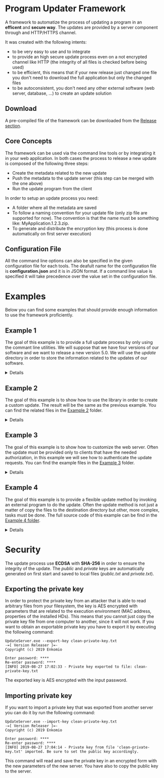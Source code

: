 # Program Updater Framework
A framework to automatize the process of updating a program in an **efficent** and **secure way**. The updates are provided by a server component through and HTTP/HTTPS channel.

It was created with the following intents: 

* to be very easy to use and to integrate 
* to provide an high secure update process even on a not encrypted channel like HTTP (the integrity of all files is checked before being used)
* to be efficient, this means that if your new release just changed one file you don't need to download the full application but only the changed files
* to be autoconsistent, you don't need any other external software (web server, database, ...) to create an update solution

## Download

A pre-compiled file of the framework can be downloaded from the <a href="https://github.com/enkomio/ProgramUpdater/releases/latest">Release section</a>.

## Core Concepts

The framework can be used via the command line tools or by integrating it in your web application. In both cases the process to release a new update is composed of the following three steps:

* Create the metadata related to the new update
* Push the metadata to the update server (this step can be merged with the one above)
* Run the update program from the client

In order to setup an update process you need:

* A folder where all the metadata are saved
* To follow a naming convention for your update file (only zip file are supported for now). The convention is that the name must be something like: MyApplication.1.2.3.zip.
* To generate and distribute the encryption key (this process is done automatically on first server execution)

## Configuration File

All the command line options can also be specified in the given configuration file for each tools. The deafult name for the configuration file is **configuration.json** and it is in JSON format. If a command line value is specified it will take precedence over the value set in the configuration file.

# Examples

Below you can find some examples that should provide enough information to use the framework proficiently.

## Example 1

The goal of this example is to provide a full update process by only using the commant line utilities. We will suppose that we have four versions of our software and we want to release a new version 5.0. We will use the _update_ directory in order to store the information related to the updates of our software.

<details><summary>Details</summary>
<p>
<h3>Step 0 - Start up</h3>

If you have never used the framework to provide updates to your clients, it is a good practice to follow the _Step 1_ for each release of your software, starting from the oldest to the newest.

<h3>Step 1 - Metadata Creation</h3>

The first step is to create the metadata, this is done with the **VersionReleaser.exe** tool. We run the following command:

````bash
VersionReleaser.exe --working-dir updates Examples\Example1\MyApplication.v5.0.zip
-=[ Version Releaser ]=-
Copyright (c) 2019 Enkomio

[INFO] 2019-08-09 19:26:45 - Analyze release file: MyApplication.v5.0.zip
[INFO] 2019-08-09 19:26:45 - Saving release metadata
[INFO] 2019-08-09 19:26:45 - Saving artifacts to update
[INFO] 2019-08-09 19:26:45 - Adding new file 'folder\file8.txt' as 77C6EC70B75CE3254B910DC6073DB04A61E2EB5273191F73B0AB539F6CAD43C2
[INFO] 2019-08-09 19:26:45 - Process completed
````
Now the metadata are created and the new artifacts are saved. You can exclude some files from the update process, this is very important for configuration file or local database. You can configure the patterns of the files to exclude in the **configuration.json** file. The current list can be found <a href="https://github.com/enkomio/ProgramUpdater/blob/master/Src/VersionReleaser/configuration.json">here</a>.

<h3>Step 2 - Start the update server</h3>

Now you have to start the update server. The framework provides a program named **UpdateServer.exe** that will run a web server in order to accept update requests. You can do this with the following command:
````bash
UpdateServer.exe --working-dir updates
-=[ Version Releaser ]=-
Copyright (c) 2019 Enkomio

[INFO] 2019-08-10 15:06:48 - Encryption keys not found. Generating them
[INFO] 2019-08-10 15:06:48 - Encryption keys created and saved to files. The public key must be distributed togheter with the updater
[INFO] 2019-08-10 15:06:48 - Public key: RUNTNUIAAAABQa5NN74/BqJW7Ial8xj2D/QB32Dj7ZuMOmtfIfo4PiHuXD3QiM6xvOvEZbJ1vQPdjUignHYE7BCLdslEMYbCj4AA8QeSc9v7jc1X5cqKCL1tHaJc+B/MWp8sRXlL6wYUJj4bfcC3p/xEJZXeO/RUsO8gKA4KT0UAXsq0bExWRQr6Ioc=
[INFO] 2019-08-10 15:06:48 - Loaded project MyApplication version 1.0
[INFO] 2019-08-10 15:06:48 - Loaded project MyApplication version 2.0
[INFO] 2019-08-10 15:06:48 - Loaded project MyApplication version 3.0
[INFO] 2019-08-10 15:06:48 - Loaded project MyApplication version 4.0
[INFO] 2019-08-10 15:06:48 - Loaded project MyApplication version 5.0
[17:06:48 INF] Smooth! Suave listener started in 86.698ms with binding 127.0.0.1:80
````
The server recognizes that we defined five applications. It is also very important to take note of the *public key*. This value must be set in the client in order to ensure the integrity of the updates.

<h3>Step 3 - Run the update client</h3>

The final step of this example is to update the client code by connecting to the server. In order to do this, it is necessary to specify the following information:

* The address of the update server
* The public key of the server
* The name of the project that must be updated

The first two information can be retrieved from the output of the server in the previous step. We suppose that the update must be installed in the current directory (a very common case if you distribute the update program togheter with your binary), if this is not the case you can change this value with the _--directory_ argument. You can now run the following command:
````bash
Updater.exe --project MyApplication --server-uri http://127.0.0.1 --server-key "RUNTNUIAAAABQa5NN74/BqJW7Ial8xj2D/QB32Dj7ZuMOmtfIfo4PiHuXD3QiM6xvOvEZbJ1vQPdjUignHYE7BCLdslEMYbCj4AA8QeSc9v7jc1X5cqKCL1tHaJc+B/MWp8sRXlL6wYUJj4bfcC3p/xEJZXeO/RUsO8gKA4KT0UAXsq0bExWRQr6Ioc="
-=[ Program Updater ]=-
Copyright (c) 2019 Enkomio

[INFO] 2019-08-13 14:31:28 - Found a more recent version: 5.0. Start update
[INFO] 2019-08-13 14:31:28 - Project 'MyApplication' was updated to version '5.0' in directory: .
````
If you now take a look at the current directory you will see that new files were created due to the update process.
</p>
</details>

## Example 2

The goal of this example is to show how to use the library in order to create a custom update. The result will be the same as the previous example. You can find the related files in the <a href="https://github.com/enkomio/ProgramUpdater/tree/master/Src/Examples/Example2">Example 2</a> folder.

<details><summary>Details</summary>
<p>
	
### Step 1 - Metadata Creation

The most common case when you have to generate the metada for a new release is to use the command line utility. If for some reason you want to use the library you must use the **MetadataBuilder** class and specify the working directory where the metadata will be saved.

An example of usage is:
````csharp
var metadataBuilder = new MetadataBuilder(workspaceDirectory);
metadataBuilder.CreateReleaseMetadata(fileName);
````
### Step 2 - Start the update server

The framework provides a **WebServer** class that can be used to run the update server. The web server is based on the <a href="https://suave.io/">Suave</a> project. To run a web server you have to specify:

* The binding base URI
* The workspace directory where the metadata are stored
* The private key   
 
To generate a new pair of public and private keys you can use the **CryptoUtility.GenerateKeys** method. Find below an example of code that starts a web server.
````csharp
var (publicKey, privateKey) = CryptoUtility.GenerateKeys();
var server = new WebServer(this.BindingUri, this.WorkspaceDirectory, privateKey);	
````
### Step 3 - Implement the update client

The last step is to integrate the update client in your solution. In this case you need the following information:

* The server base URI
* The server public key
* The name of the project that you want to update
* The current project version
* The destination directory where the update must be installed

All information should alredy know if you followed the Step 2. Now you can update your client with the following code:
````csharp
var applicationVersion = new Version(3, 0);            
var updater = new Updater(serverBaseUri, applicationName, applicationVersion, destinationDirectory, serverPublicKey);

var latestVersion = updater.GetLatestVersion();
if (latestVersion > applicationVersion)
{
	var updateResult = updater.Update(applicationVersion);
	if (updateResult.Success)
	{                    
		// Update ok
	}
	else
	{
		// Error
	}
}
````
</p>
</details>

## Example 3

The goal of this example is to show how to customize the web server. Often the update must be provided only to clients that have the needed authorization, in this example we will see how to authenticate the update requests. You can find the example files in the <a href="https://github.com/enkomio/ProgramUpdater/tree/master/Src/Examples/Example3">Example 3</a> folder.

<details><summary>Details</summary>
<p>

### Step 0 - Installing dependency

The framework uses <a href="https://suave.io/">Suave</a> in order to implements the web server. In case of simple use of the ProgramUpdater framework, you don't have to worry about it but in this example it is necessary to reference it in order to use its classes. You can use <a href="https://fsprojects.github.io/Paket/">Paket</a> to reference it or add it via <a href="https://www.nuget.org/packages/Suave">NuGet</a>.

### Step 1 - Metadata Creation

See *Example 1* Step 1

### Step 2 - Start the update server

For this example we will create a sub-class of the **WebServer** framework class and we override the **Authenticate** method in order to verify the credentials that will be sent by the updater.

Below you can find the relevant code that checks if the credentials are correct:
````csharp
var formParameters = Encoding.UTF8.GetString(ctx.request.rawForm).Split('&');
var username = String.Empty;
var password = String.Empty;

foreach(var parameter in formParameters)
{
	var nameValue = parameter.Split('=');
	if (nameValue[0].Equals("Username", StringComparison.OrdinalIgnoreCase))
	{
		username = nameValue[1];
	}
	else if (nameValue[0].Equals("Password", StringComparison.OrdinalIgnoreCase))
	{
		password = nameValue[1];
	}
}

return 
	username.Equals(AuthenticatedWebServer.Username, StringComparison.Ordinal) 
	&& password.Equals(AuthenticatedWebServer.Password, StringComparison.Ordinal);
````		
<a href="https://github.com/enkomio/ProgramUpdater/blob/master/Src/Examples/Example3/AuthenticatedWebServer.cs#L37">Here</a> you can find the full source code of the **AuthenticatedWebServer** class.

### Step 3 - Implement the update client

In this case the difference with the previous example is that we have to authenticate to the server. This is an easy step if we know the username and password. We just have to add these info to the update request. This is easily done with the following code:
````csharp
// add username and password to the update request
updater.AddParameter("username", AuthenticatedWebServer.Username);
updater.AddParameter("password", AuthenticatedWebServer.Password);
````
The specified parameters will be added to the update request and will be used to verify the authentication. At his time it is possible to specify only POST parameters.

<a href="https://github.com/enkomio/ProgramUpdater/blob/master/Src/Examples/Example3/Client.cs#L15">Here</a> you can find the full source code of the **Client** class.

</p>
</details>

## Example 4

The goal of this example is to provide a flexible update method by invoking an external program to do the update. Often the update method is not just a matter of copy the files to the destination directory but other, more complex, tasks must be done. The full source code of this example can be find in the <a href="https://github.com/enkomio/ProgramUpdater/tree/master/Src/Examples/Example4">Example 4 folder</a>.

<details><summary>Details</summary>
<p>

In version 1.1 was released a new feature that allows to invoke an external program in order to do the installation. The framework provides an **Installer** program that copy the files to a destination directory. Using this approach is the suggested one, since it will avoid to have update problems when you have to update the current running program (you cannot write on a file associated to a running process). In order achieve this, when an external Installer is used, the update process is terminated in order to avoid conflict. If you want to be sure that the parent exited just wait on the mutex name composed from the arguments hashes, to know more take a look at the <a href="https://github.com/enkomio/ProgramUpdater/blob/master/Src/Installer/Program.fs#L51">mutex name generation code<a/>.

Of course you can use your own installer program, you have just to add it to the configuration (we will see how to do it). The only rules that must be respected are:

* The name of the installer program must be **Installer.exe**
* It accepts the following arguments: 
    * **--source** that is the directory where the new files  are stored 
    * **--dest** that is the directory that must be updated with the new files
    * **--exec** the full path of an application to run after that the installation process is completed. If empty no program will be invoked
    * **--args** an optional srgument string to pass to the program to invoke after installation.

### Step 1 - Metadata Creation

See *Example 1* Step 1.

### Step 2 - Start the update server

This step is very similar to *Example 2* Step 2. The main difference is that you have to specify the directory where your installer is stored. All the files in this directory will be copied in the update package sent to the client. In the listing below you can see an example that use the **Installer.exe** provided by the framework:

````csharp
// set the installer path
var installerPath = Path.GetDirectoryName(typeof(Installer.Program).Assembly.Location);
_server.WebServer.InstallerPath = installerPath;
````
The **Installer** program from the framework by default will start again the main process with the specified arguments.

For security reason the framework will add the integrity info about the installer inside the update package. These info will be checked by the client before to invoke the installer.

### Step 3 - Run the update client

See Step 3 of previous examples.

</p>
</details>

# Security

The update process use **ECDSA** with **SHA-256** in order to ensure the integrity of the update. The *public* and *private* keys are automatically generated on first start and saved to local files (*public.txt* and *private.txt*). 

## Exporting the private key

In order to protect the private key from an attacker that is able to read arbitrary files from your filesystem, the key is AES encrypted with parameters that are related to the execution environment (MAC address, properties of the installed HDs). This means that you cannot just copy the private key file from one computer to another, since it will not work. If you want to obtain an exportable private key you have to export it by executing the following command:

	UpdateServer.exe --export-key clean-private-key.txt
	-=[ Version Releaser ]=-
	Copyright (c) 2019 Enkomio

	Enter password: ****
	Re-enter password: ****
	[INFO] 2019-08-27 17:02:33 - Private key exported to file: clean-private-key.txt
	
The exported key is AES encrypted with the input password.
  
## Importing private key

If you want to import a private key that was exported from another server you can do it by run the following command:

	UpdateServer.exe --import-key clean-private-key.txt
	-=[ Version Releaser ]=-
	Copyright (c) 2019 Enkomio

	Enter password: ****
	Re-enter password: ****
	[INFO] 2019-08-27 17:04:14 - Private key from file 'clean-private-key.txt' imported. Be sure to set the public key accordingly.
  
This command will read and save the private key in an encrypted form with the new parameters of the new server. You have also to copy the public key to the server.
